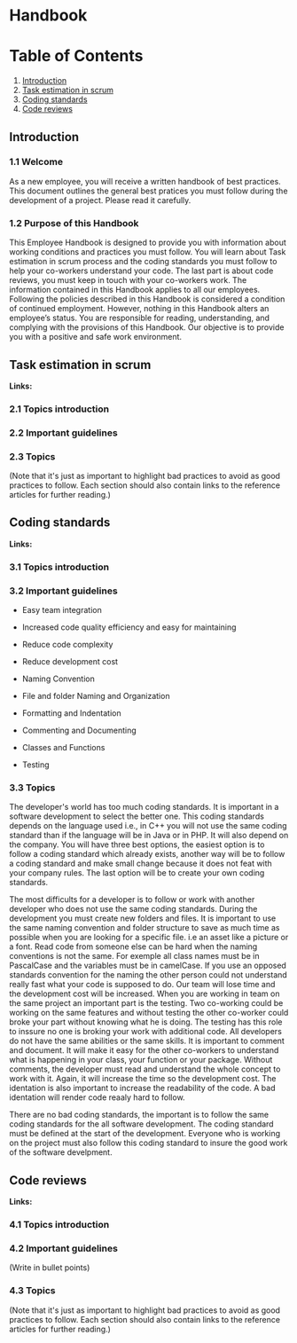 # Handbook

# Table of Contents
1. [Introduction](#introduction)
2. [Task estimation in scrum](#task-estimation-in-scrum)
3. [Coding standards](#coding-standards)
4. [Code reviews](#code-reviews)

## Introduction

### 1.1 Welcome
As a new employee, you will receive a written handbook of best practices.
This document outlines the general best pratices you must follow during the development of a project. Please read it carefully.

### 1.2 Purpose of this Handbook
This Employee Handbook is designed to provide you with information about working
conditions and practices you must follow.
You will learn about Task estimation in scrum process and the coding standards you must follow to help your co-workers understand your code.
The last part is about code reviews, you must keep in touch with your co-workers work.
The information contained in this Handbook applies to all our employees. Following
the policies described in this Handbook is considered a condition of continued
employment. However, nothing in this Handbook alters an employee’s status.
You are responsible for reading, understanding, and complying with the provisions of
this Handbook. Our objective is to provide you with a positive and safe work
environment.

## Task estimation in scrum

__Links:__
### 2.1 Topics introduction
### 2.2 Important guidelines
### 2.3 Topics
(Note that it's just as important to highlight bad practices to avoid as good practices to follow. Each section should also contain links to the reference articles for further reading.)

## Coding standards

__Links:__
### 3.1 Topics introduction
### 3.2 Important guidelines
* Easy team integration
* Increased code quality efficiency and easy for maintaining
* Reduce code complexity
* Reduce development cost

* Naming Convention
* File and folder Naming and Organization
* Formatting and Indentation
* Commenting and Documenting
* Classes and Functions
* Testing
### 3.3 Topics
The developer's world has too much coding standards. It is important in a software development to select the better one. This coding standards depends on the language used i.e., in C++ you will not use the same coding standard than if the language will be in Java or in PHP. It will also depend on the company. You will have three best options, the easiest option is to follow a coding standard which already exists, another way will be to follow a coding standard and make small change because it does not feat with your company rules. The last option will be to create your own coding standards.

The most difficults for a developer is to follow or work with another developer who does not use the same coding standards. During the development you must create new folders and files. It is important to use the same naming convention and folder structure to save as much time as possible when you are looking for a specific file. i.e an asset like a picture or a font.
Read code from someone else can be hard when the naming conventions is not the same. For exemple all class names must be in PascalCase and the variables must be in camelCase. If you use an opposed standards convention for the naming the other person could not understand really fast what your code is supposed to do. Our team will lose time and the development cost will be increased.
When you are working in team on the same project an important part is the testing. Two co-working could be working on the same features and without testing the other co-worker could broke your part without knowing what he is doing. The testing has this role to inssure no one is broking your work with additional code.
All developers do not have the same abilities or the same skills. It is important to comment and document. It will make it easy for the other co-workers to understand what is happening in your class, your function or your package. Without comments, the developer must read and understand the whole concept to work with it. Again, it will increase the time so the development cost.
The identation is also important to increase the readability of the code. A bad identation will render code reaaly hard to follow.

There are no bad coding standards, the important is to follow the same coding standards for the all software development. The coding standard must be defined at the start of the development. Everyone who is working on the project must also follow this coding standard to insure the good work of the software develpment.

## Code reviews

__Links:__
### 4.1 Topics introduction
### 4.2 Important guidelines
(Write in bullet points)
### 4.3 Topics
(Note that it's just as important to highlight bad practices to avoid as good practices to follow. Each section should also contain links to the reference articles for further reading.)
